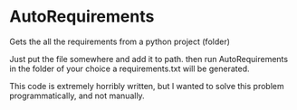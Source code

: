 # AutoRequirements
Gets the all the requirements from a python project (folder)

Just put the file somewhere and add it to path.
then run AutoRequirements in the folder of your choice
a requirements.txt will be generated.

This code is extremely horribly written, but I wanted to solve this problem programmatically, and not manually.
